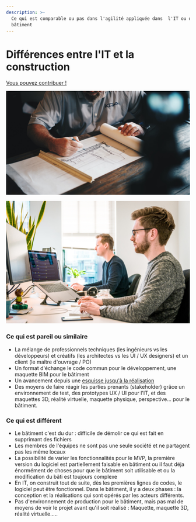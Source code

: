 ```yaml
---
description: >-
  Ce qui est comparable ou pas dans l'agilité appliquée dans  l'IT ou dans le
  bâtiment
---
```


# Différences entre l'IT et la construction

[Vous pouvez contribuer ! ](../communaute-agile-bim/contribuer.md)

![](../../.gitbook/assets/photo-1503387762-592deb58ef4e.jpeg)

![](../../.gitbook/assets/photo-1551434678-e076c223a692.jpeg)

### Ce qui est pareil ou similaire

* La mélange de professionnels techniques \(les ingénieurs vs les développeurs\) et créatifs \(les architectes vs les UI / UX designers\) et un client \(le maître d'ouvrage / PO\)
* Un format d'échange le code commun pour le développement, une maquette BIM pour le bâtiment
* Un avancement depuis une [esquisse jusqu'à la réalisation ](../methode-agile-bim/projet-construction-agile.md)
* Des moyens de faire réagir les parties prenants \(stakeholder\) grâce un environnement de test, des prototypes UX / UI pour l'IT, et des maquettes 3D, réalité virtuelle, maquette physique, perspective... pour le bâtiment.

### Ce qui est différent

* Le bâtiment c'est du dur : difficile de démolir ce qui est fait en supprimant des fichiers
* Les membres de l'équipes ne sont pas une seule société et ne partagent pas les même locaux 
* La possibilité de varier les fonctionnalités pour le MVP, la première version du logiciel est partiellement faisable en bâtiment ou il faut déja énormément de choses pour que le bâtiment  soit utilisable et ou la modification du bâti est toujours complexe
* En IT, on construit tout de suite, dès les premières lignes de codes, le logiciel peut être fonctionnel. Dans le bâtiment, il y a deux phases : la conception et la réalisations qui sont opérés par les acteurs différents.
* Pas d'environnement de production pour le bâtiment, mais pas mal de moyens de voir le projet avant qu'il soit réalisé : Maquette, maquette 3D, réalité virtuelle.....



